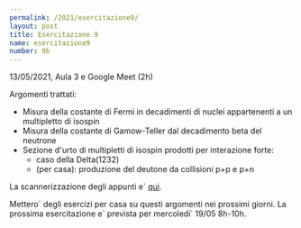 ```yaml
---
permalink: /2021/esercitazione9/
layout: post
title: Esercitazione 9
name: esercitazione9
number: 9b
---
```


13/05/2021, Aula 3 e Google Meet (2h)

Argomenti trattati:
  * Misura della costante di Fermi in decadimenti di nuclei appartenenti a un multipletto di isospin
  * Misura della costante di Gamow-Teller dal decadimento beta del neutrone
  * Sezione d'urto di multipletti di isospin prodotti per interazione forte:
     * caso della Delta(1232)
     * (per casa): produzione del deutone da collisioni p+p e p+n


La scannerizzazione degli appunti e\` [qui](https://cernbox.cern.ch/index.php/s/HWpR4sYahLtTMR4/download).

Mettero\` degli esercizi per casa su questi argomenti nei prossimi giorni. La prossima esercitazione e\` prevista per mercoledi\` 19/05 8h-10h.






